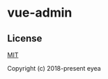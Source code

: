 # vue-admin



## License

[MIT](https://github.com/sayabc/vue-admin/blob/master/LICENSE)

Copyright (c) 2018-present eyea 
